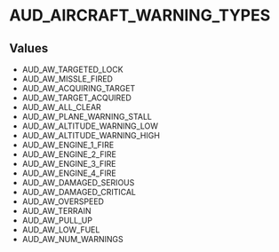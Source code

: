 # AUD_AIRCRAFT_WARNING_TYPES

## Values
* AUD_AW_TARGETED_LOCK
* AUD_AW_MISSLE_FIRED
* AUD_AW_ACQUIRING_TARGET
* AUD_AW_TARGET_ACQUIRED
* AUD_AW_ALL_CLEAR
* AUD_AW_PLANE_WARNING_STALL
* AUD_AW_ALTITUDE_WARNING_LOW
* AUD_AW_ALTITUDE_WARNING_HIGH
* AUD_AW_ENGINE_1_FIRE
* AUD_AW_ENGINE_2_FIRE
* AUD_AW_ENGINE_3_FIRE
* AUD_AW_ENGINE_4_FIRE
* AUD_AW_DAMAGED_SERIOUS
* AUD_AW_DAMAGED_CRITICAL
* AUD_AW_OVERSPEED
* AUD_AW_TERRAIN
* AUD_AW_PULL_UP
* AUD_AW_LOW_FUEL
* AUD_AW_NUM_WARNINGS